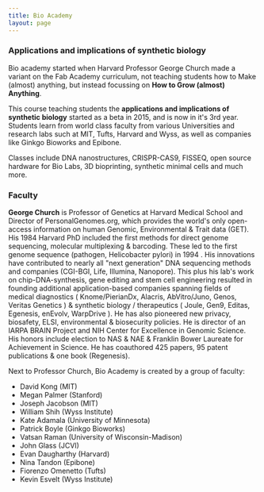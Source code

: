 ```yaml
---
title: Bio Academy
layout: page
---
```


### Applications and implications of synthetic biology   

Bio academy started when Harvard Professor George Church made a variant on the Fab Academy curriculum, not teaching students how to Make (almost) anything, but instead focussing on **How to Grow (almost) Anything**.

This course teaching students the **applications and implications of synthetic biology** started as a beta in 2015, and is now in it's 3rd year. Students learn from world class faculty from various Universities and research labs such at MIT, Tufts, Harvard and Wyss, as well as companies like Ginkgo Bioworks and Epibone.

Classes include DNA nanostructures, CRISPR-CAS9, FISSEQ, open source hardware for Bio Labs, 3D bioprinting, synthetic minimal cells and much more.


### Faculty

**George Church** is Professor of Genetics at Harvard Medical School and Director of  PersonalGenomes.org, which provides the world's only open-access information on human Genomic, Environmental & Trait data (GET). His 1984 Harvard PhD included the first methods for direct genome sequencing, molecular multiplexing & barcoding. These led to the first genome sequence (pathogen, Helicobacter pylori) in  1994 . His innovations have contributed to nearly all "next generation" DNA sequencing methods and companies (CGI-BGI, Life, Illumina, Nanopore). This plus his lab's work on chip-DNA-synthesis, gene editing and stem cell engineering resulted in founding additional application-based companies spanning fields of medical diagnostics ( Knome/PierianDx, Alacris, AbVitro/Juno, Genos, Veritas Genetics ) & synthetic biology / therapeutics ( Joule, Gen9, Editas, Egenesis, enEvolv, WarpDrive ). He has also pioneered new privacy, biosafety, ELSI, environmental & biosecurity policies. He is director of an IARPA BRAIN Project and NIH Center for Excellence in Genomic Science. His honors include election to NAS & NAE & Franklin Bower Laureate for Achievement in Science. He has coauthored 425 papers, 95 patent publications & one book (Regenesis).

Next to Professor Church, Bio Academy is created by a group of faculty:
* David Kong (MIT)
* Megan Palmer (Stanford)
* Joseph Jacobson (MIT)
* William Shih (Wyss Institute)
* Kate Adamala (University of Minnesota)
* Patrick Boyle (Ginkgo Bioworks)
* Vatsan Raman (University of Wisconsin-Madison)
* John Glass (JCVI)
* Evan Daugharthy (Harvard)
* Nina Tandon (Epibone)
* Fiorenzo Omenetto (Tufts)
* Kevin Esvelt (Wyss Institute)
